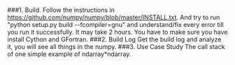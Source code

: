 ###1. Build.
Follow the instructions in https://github.com/numpy/numpy/blob/master/INSTALL.txt. And try to run "python setup.py build --fcompiler=gnu" and understand/fix every error till you run it successfully. It may take 2 hours.
You have to make sure you have install Cython and GFortran.
###2. Build Log
Get the build log and analyze it, you will see all things in the numpy.
###3. Use Case Study
 The call stack of one simple example of ndarray*ndarray.


